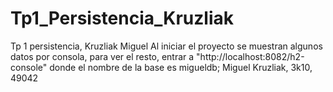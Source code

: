 # Tp1_Persistencia_Kruzliak
Tp 1 persistencia, Kruzliak Miguel
Al iniciar el proyecto se muestran algunos datos por consola, para ver el resto, entrar a "http://localhost:8082/h2-console" donde el nombre de la base es migueldb;
Miguel Kruzliak, 3k10, 49042
